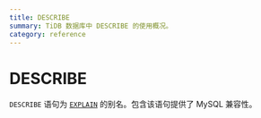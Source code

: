 ```yaml
---
title: DESCRIBE
summary: TiDB 数据库中 DESCRIBE 的使用概况。
category: reference
---
```


# DESCRIBE

`DESCRIBE` 语句为 [`EXPLAIN`](v3.0/reference/sql/statements/explain.md) 的别名。包含该语句提供了 MySQL 兼容性。